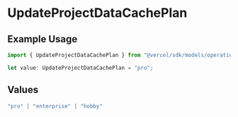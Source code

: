 # UpdateProjectDataCachePlan

## Example Usage

```typescript
import { UpdateProjectDataCachePlan } from "@vercel/sdk/models/operations/updateprojectdatacache.js";

let value: UpdateProjectDataCachePlan = "pro";
```

## Values

```typescript
"pro" | "enterprise" | "hobby"
```